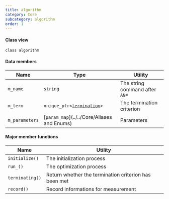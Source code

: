 ```yaml
---
title: algorithm
category: Core
subcategory: algorithm
order: 1
---
```


#### Class view

``class algorithm``

#### Data members

|Name|Type|Utility|
|-|-|-|
|``m_name``|``string``|The string command after ``AN=``|
|``m_term``|``unique_ptr<``[``termination``](../../Core/termination)``>``|The termination criterion|
|``m_parameters``|[``param_map``](../../Core/Aliases and Enums)|Parameters|

#### Major member functions

|Name|Utility|
|-|-|
|``initialize()``|The initialization process|
|``run_()``|The optimization process|
|``terminating()``|Return whether the termination criterion has been met|
|``record()``|Record informations for measurement|
